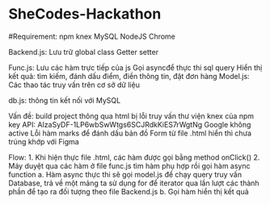 # SheCodes-Hackathon

#Requirement: 
    npm
    knex
    MySQL
    NodeJS
    Chrome



Backend.js: Lưu trữ global class
            Getter setter

Func.js:    Lưu các hàm trực tiếp của js
            Gọi asyncđể thực thi sql query
            Hiển thị kết quả: tìm kiếm, đánh dấu điểm, điền thông tin, đặt đơn hàng
Model.js:   Các thao tác truy vấn trên cơ sở dữ liệu

db.js:      thông tin kết nối với MySQL

Vấn đề:     build project thông qua html bị lỗi truy vấn thư viện knex của npm
            key API: AIzaSyDF-1LP6wbSwWtgs6SCJRdkKiES7rWgtNg Google không active
            Lỗi hàm marks để đánh dấu bản đồ
            Form từ file .html hiển thì chưa trúng khớp với Figma

Flow: 
    1. Khi hiện thực file .html, các hàm được gọi bằng method onClick()
    2. Máy duyệt qua các hàm ở file func.js tìm hàm phụ hợp rồi gọi hàm async function
            a. Hàm async thực thi sẽ gọi model.js để chạy query truy vấn Database, trả về một mảng
               ta sử dụng for để iterator qua lần lượt các thành phần để tạo ra đối tượng theo file Backend.js
            b. Gọi hàm hiển thị kết quả
